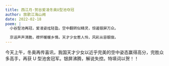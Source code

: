 ```yaml
---
title: 西江月·贺谷爱凌冬奥U型池夺冠
author: 放歌江海山阙
date: 2022-02-18
poem: |
  小谷型池再冠，爱凌姿炫轻盈。空中翻转似精灵，惊遏银屏万众。

  京话声声清脆，襟怀暖暖乡情。天才少女惹人怜，风彩从容靓俊。
---
```


今天上午，冬奥再传喜讯，我国天才少女以近乎完美的空中姿态赢得高分，完胜众多高手，再获 U 型池舍冠军。银屏沸腾，解说失控。特填词以贺！！
